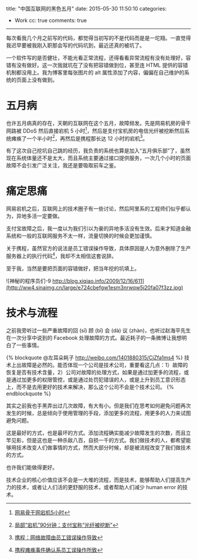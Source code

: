 title: "中国互联网的黑色五月"
date: 2015-05-30 11:50:10
categories:
  - Work
cc: true
comments: true
---

每次看我几个月之前写的代码，都觉得当初写的不是代码而是是一坨翔。一直觉得我迟早要被我刚入职那会写的代码坑到，最近还真的被坑了。

一个软件写的是否健壮，不能光看正常流程，还得看看异常流程有没有处理好，容错有没有做好。这一次我就坑在了没有把容错做到位，甚至连 HTML 提供的容错机制都没用上。我为博客里每张图片的 alt 属性添加了内容，偏偏在自己维护的系统的页面上没有做到。

<!-- more --><!-- indicate-the-source -->

# 五月病 #

也许五月病真的存在，天朝的互联网在这个五月，故障频发。先是网易机房的骨干网路被 DDoS 然后直接宕机 5 小时[^1]，然后是支付宝机房的电信光纤被挖断然后系统瘫痪了一个半小时[^2]，再然后是携程那长达 12 小时的宕机[^3]。

[^1]: [网易骨干网宕机5小时][1]
[^2]: [局部“宕机”90分钟：支付宝称“光纤被挖断”][2]
[^3]: [携程：网络故障由员工错误操作导致][3]

有了这次自己挖坑自己跳的经历，我负责的系统也算是加入“五月俱乐部”了，虽然现在系统体量还不是太大，而且系统主要通过接口提供服务，一次几个小时的页面故障不会引发广泛关注，我还是要吸取前车之鉴。

# 痛定思痛 #

网易宕机之后，互联网上的技术圈子有一些讨论，然后阿里系的工程师们似乎都认为，异地多活一定要做。

支付宝故障之后，我一度以为我们引以为豪的异地多活没有生效。后来才知道金融系统和一般的互联网服务不太一样，流量切换的时候会更加谨慎。

关于携程，虽然官方的说法是员工错误操作导致，具体原因是人为意外删除了生产服务器上的执行代码[^4]，我却不太相信这套说辞。

[^4]: [携程瘫痪事件确认系员工误操作所致][4]

至于我，当然是要把页面的容错做好，把当年挖的坑填上。

![神秘的程序员们-9 http://blog.xiqiao.info/2009/12/16/611](http://ww4.sinaimg.cn/large/e724cbefgw1esm3nrwqw5j20fa07f3zz.jpg)

# 技术与流程 #

之前我旁听过一些严重故障的回 (sī) 顾 (bī) 会 (dà) 议 (zhàn)，也听过赵海平先生在一次分享中说到的 Facebook 处理故障的方式。最近耗子的一条微博让我想明白了一些事情。

{% blockquote @左耳朵耗子 http://weibo.com/1401880315/CjZfa1ms4 %}
技术上出故障是必然的。能否体现一个公司是技术公司，重要看这几点：1）故障的恢复是否有技术含量，2）公司对故障的处理方式，如果是通过加更多的流程，或是通过加更多的权限管控，或是通过处罚犯错误的人，或是上升到员工意识形态上，而不是去用更好的技术来解决，那么这个公司不会是个技术公司。
{% endblockquote %}

其实之前我也手黑弄出过几次故障，有大有小。但是我们在思考如何避免问题再次发生的时候，总是倾向于使用管理的手段，添加更多的流程，用更多的人力来试图避免问题。

<!-- 数据订正造成故障，以后就在执行订正之前找同事做 double check；同时发布多个分支的时候有些代码合并丢失，以后就在集成之后去集成分支检查代码等等。 -->

这是最好的方式，也是最坏的方式。添加流程确实能减少故障发生的次数，而且立竿见影，但是这也是一种杀敌八百，自损一千的方式。我们做技术的人，都希望能够用技术改变人们做事情的方式，然而大部分时候，却是被流程改变了我们做技术的方式。

<!-- 渐渐的，一些开发者失去了对自己创造出来的代码的最基本的信任，如果代码不经过 QA 团队的测试，就不敢发布到生产环境。 -->

也许我们能做得更好。

技术企业的核心价值应该不会是一大堆的流程，而是技术，能够帮助人们提高生产力的技术，或者让人们活的更舒服的技术，或者帮助人们减少 human error 的技术。

[1]: http://www.chuapp.com/2015/05/12/157529.html
[2]: http://news.xinhuanet.com/fortune/2015-05/27/c_1115430242.htm
[3]: http://tech.163.com/15/0529/07/AQP3OEPD000915BF.html
[4]: http://tech.sina.com.cn/i/2015-05-29/doc-iavxeafs8277124.shtml
